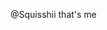 @Squisshii that's me

<!---
Squisshii/Squisshii is a ✨ special ✨ repository because its `README.md` (this file) appears on your GitHub profile.
You can click the Preview link to take a look at your changes.
--->
